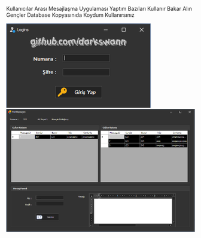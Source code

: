 Kullanıcılar Arası Mesajlaşma Uygulaması Yaptım Bazıları Kullanır Bakar Alın Gençler Database Kopyasınıda Koydum Kullanırsınız

<a href="#"><img src="Logins.png" alt="Logins" weight="100px" /></a>
<a href="#"><img src="Messages.png" alt="Messages" weight="100px" /></a>
